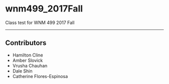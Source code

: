 # wnm499_2017Fall
Class test for WNM 499 2017 Fall

---
## Contributors
- Hamilton Cline
- Amber Slovick
- Vrusha Chauhan
- Dale Shin
- Catherine Flores-Espinosa
